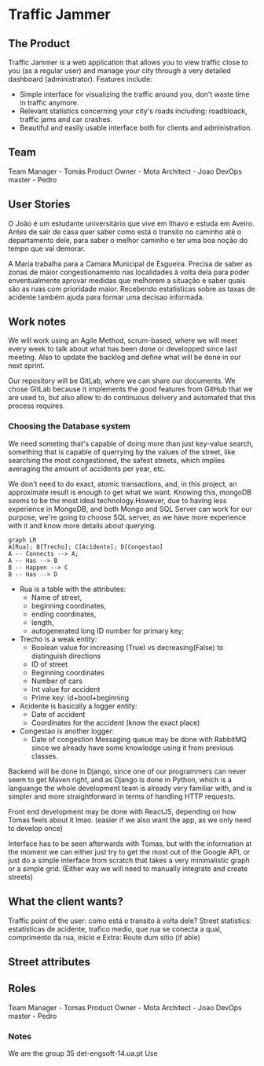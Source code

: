 # Traffic Jammer

## The Product
Traffic Jammer is a web application that allows you to view traffic close to you (as a regular user) and manage your city through a very detailed dashboard (administrator). Features include:
* Simple interface for visualizing the traffic around you, don't waste time in traffic anymore.
* Relevant statistics concerning your city's roads including: roadbloack, traffic jams and car crashes.
* Beautiful and easily usable interface both for clients and administration.

## Team
Team Manager - Tomás 
Product Owner - Mota
Architect - Joao
DevOps master - Pedro

## User Stories
O João é um estudante universitário que vive em Ilhavo e estuda em Aveiro. Antes de sair de casa quer saber como está o transito no caminho até o departamento dele, para saber o melhor caminho e ter uma boa noção do tempo que vai demorar.

A Maria trabalha para a Camara Municipal de Esgueira. Precisa de saber as zonas de maior congestionamento nas localidades à volta dela para poder enventualmente aprovar medidas que melhorem a situação e saber quais são as ruas com prioridade maior. Recebendo estatisticas sobre as taxas de acidente também ajuda para formar uma decisao informada.


## Work notes
We will work using an Agile Method, scrum-based, where we will meet every week to talk about what has been done or developped since last meeting. Also to update the backlog and define what will be done in our next sprint.

Our repository will be GitLab, where we can share our documents. We chose GitLab because it implements the good features from GitHub that we are used to, but also allow to do continuous delivery and automated that this process requires.

###  Choosing the Database system
We need someting that's capable of doing more than just key-value search, something that is capable of querrying by the values of the street, like searching the most congestioned, the safest streets, which implies averaging the amount of accidents per year, etc.

We don't need to do exact, atomic transactions, and, in this project, an approximate result is enough to get what we want. Knowing this, mongoDB *seems* to be the most ideal technology.However, due to having less experience in MongoDB, and both Mongo and SQL Server can work for our purpose, we're going to choose SQL server, as we have more experience with it and know more details about querying.

```mermaid
graph LR
A[Rua]; B[Trecho]; C[Acidente]; D[Congestao]
A -- Connects --> A;
A -- Has --> B
B -- Happen --> C
B -- Has --> D
```

 - Rua is a table with the attributes: 
     - Name of street, 
     - beginning coordinates, 
     - ending coordinates, 
     - length, 
     - autogenerated long ID number for primary key;
 - Trecho is a weak entity:
     - Boolean value for increasing (True) vs decreasing(False) to distinguish directions
     - ID of street
     - Beginning coordinates
     - Number of cars
     - Int value for accident 
     - Prime key: id+bool+beginning
 - Acidente is basically a logger entity:
     - Date of accident
     - Coordinates for the accident (know the exact place)
 - Congestao is another logger:
     - Date of congestion
Messaging queue may be done with RabbitMQ since we already have some knowledge using it from previous classes.

Backend will be done in Django, since one of our programmers can never seem to get Maven right, and as Django is done in Python, which is a languange the whole development team is already very familiar with, and is simpler and more straightforward in terms of handling HTTP requests.

Front end development may be done with ReactJS, depending on how Tomas feels about it lmao. (easier if we also want the app, as we only need to develop once)

Interface has to be seen afterwards with Tomas, but with the information at the moment we can either just try to get the most out of the Google API, or just do a simple interface from scratch that takes a very minimalistic graph or a simple grid. (Either way we will need to manually integrate and create streets)

## What the client wants?
Traffic point of the user: como está o transito à volta dele?
Street statistics: estatisticas de acidente, trafico medio, que rua se conecta a qual, comprimento da rua, inicio e 
Extra: Route dum sitio (if able)

## Street attributes

## Roles
Team Manager - Tomas 
Product Owner - Mota
Architect - Joao
DevOps master - Pedro

### Notes
We are the group 35
det-engsoft-14.ua.pt
Use
